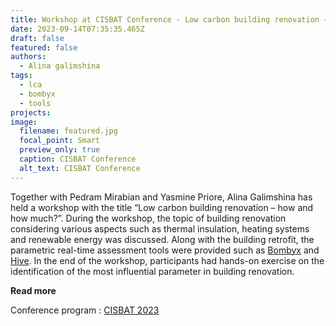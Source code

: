 ```yaml
---
title: Workshop at CISBAT Conference - Low carbon building renovation – how and how much
date: 2023-09-14T07:35:35.465Z
draft: false
featured: false
authors:
  - Alina galimshina
tags:
  - lca
  - bombyx
  - tools
projects:
image:
  filename: featured.jpg
  focal_point: Smart
  preview_only: true
  caption: CISBAT Conference
  alt_text: CISBAT Conference
---
```


Together with Pedram Mirabian and Yasmine Priore, Alina Galimshina has held a workshop with the title “Low carbon building renovation – how and how much?”. During the workshop, the topic of building renovation considering various aspects such as thermal insulation, heating systems and renewable energy was discussed. Along with the building retrofit, the parametric real-time assessment tools were provided such as [Bombyx](https://www.food4rhino.com/en/app/bombyx) and [Hive](https://www.food4rhino.com/en/app/hive). In the end of the workshop, participants had hands-on exercise on the identification of the most influential parameter in building renovation.



**Read more**

Conference program : [CISBAT 2023](https://cisbat.epfl.ch/sessions.html)